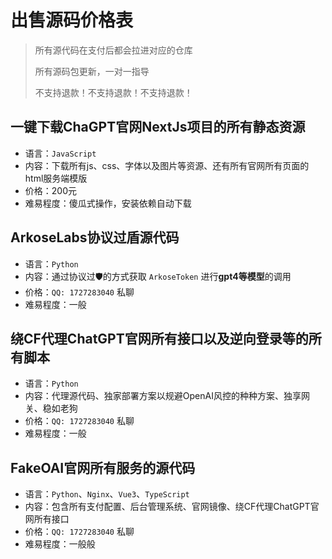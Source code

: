 # 出售源码价格表

> 所有源代码在支付后都会拉进对应的仓库
>
> 所有源码包更新，一对一指导
> 
> 不支持退款！不支持退款！不支持退款！

## 一键下载ChaGPT官网NextJs项目的所有静态资源
  - 语言：`JavaScript`
  - 内容：下载所有js、css、字体以及图片等资源、还有所有官网所有页面的html服务端模版
  - 价格：200元
  - 难易程度：傻瓜式操作，安装依赖自动下载

## ArkoseLabs协议过盾源代码
  - 语言：`Python`
  - 内容：通过协议过🛡️的方式获取 `ArkoseToken` 进行**gpt4等模型**的调用
  - 价格：`QQ: 1727283040` 私聊
  - 难易程度：一般

## 绕CF代理ChatGPT官网所有接口以及逆向登录等的所有脚本
  - 语言：`Python`
  - 内容：代理源代码、独家部署方案以规避OpenAI风控的种种方案、独享网关、稳如老狗
  - 价格：`QQ: 1727283040` 私聊
  - 难易程度：一般

## FakeOAI官网所有服务的源代码
  - 语言：`Python`、`Nginx`、`Vue3`、`TypeScript`
  - 内容：包含所有支付配置、后台管理系统、官网镜像、绕CF代理ChatGPT官网所有接口
  - 价格：`QQ: 1727283040` 私聊
  - 难易程度：一般般
